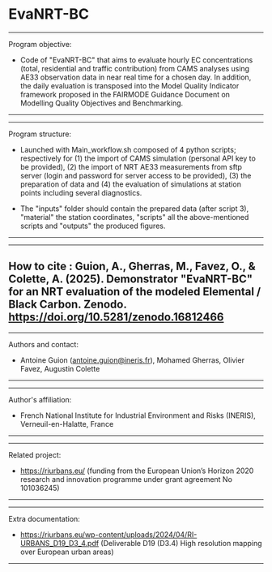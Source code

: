 # EvaNRT-BC

------------------
Program objective: 
- Code of "EvaNRT-BC" that aims to evaluate hourly EC concentrations (total, residential and traffic contribution) from CAMS analyses using AE33 observation data in near real time for a chosen day. In addition, the daily evaluation is transposed into the Model Quality Indicator framework proposed in the FAIRMODE Guidance Document on Modelling Quality Objectives and Benchmarking.
------------------

------------------
Program structure:
- Launched with Main_workflow.sh composed of 4 python scripts; respectively for (1) the import of CAMS simulation (personal API key to be provided), (2) the import of NRT AE33 measurements from sftp server (login and password for server access to be provided), (3) the preparation of data and (4) the evaluation of simulations at station points including several diagnostics.

- The "inputs" folder should contain the prepared data (after script 3), "material" the station coordinates, "scripts" all the above-mentioned scripts and "outputs" the produced figures.
------------------

------------------
How to cite :
Guion, A., Gherras, M., Favez, O., & Colette, A. (2025). Demonstrator "EvaNRT-BC" for an NRT evaluation of the modeled Elemental / Black Carbon. Zenodo. https://doi.org/10.5281/zenodo.16812466
------------------
------------------
Authors and contact: 
- Antoine Guion (antoine.guion@ineris.fr), Mohamed Gherras, Olivier Favez, Augustin Colette 
------------------

------------------
Author's affiliation: 
- French National Institute for Industrial Environment and Risks (INERIS), Verneuil-en-Halatte, France
------------------

------------------
Related project: 
- https://riurbans.eu/ (funding from the European Union’s Horizon 2020 research and innovation programme under grant agreement No 101036245)
------------------

------------------
Extra documentation: 
- https://riurbans.eu/wp-content/uploads/2024/04/RI-URBANS_D19_D3_4.pdf (Deliverable D19 (D3.4) High resolution mapping over European urban areas) 
------------------
